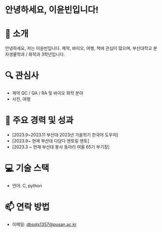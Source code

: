 # 안녕하세요, 이윤빈입니다!

# 👋 소개
안녕하세요, 저는 이윤빈입니다. 제약, 바이오, 여행, 책에 관심이 많으며, 부산대학교 분자생물학과 / 화학과 3학년입니다.

# 🔍 관심사
- 제약 QC / QA / RA 및 바이오 화학 분야
- 사진, 여행

# 🌟 주요 경력 및 성과
- [2023.9~2023.11 부산대 2023년 가을학기 한국어 도우미]
- [2023.9~ 현재 부산대 다담다 멘토링 멘토]
- [2023.3 ~ 현재 부산대 봉사 동아리 여울 65기 부기장]

# 💻 기술 스택
- 언어: C, python

# 📫 연락 방법
- 이메일: dbsqls1357@pusan.ac.kr


